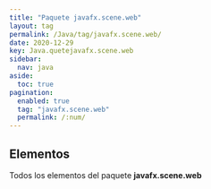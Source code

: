 ```yaml
---
title: "Paquete javafx.scene.web"
layout: tag
permalink: /Java/tag/javafx.scene.web/
date: 2020-12-29
key: Java.quetejavafx.scene.web
sidebar: 
  nav: java
aside: 
  toc: true
pagination: 
  enabled: true
  tag: "javafx.scene.web"
  permalink: /:num/
---
```


<h2>Elementos</h2>
Todos los elementos del paquete <strong>javafx.scene.web</strong>
